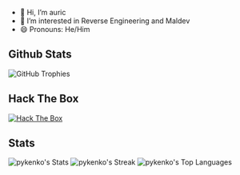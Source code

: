 - 👋 Hi, I’m auric
- 🌱 I’m interested in Reverse Engineering and Maldev
- 😄 Pronouns: He/Him

Github Stats
---
![GitHub Trophies](https://github-profile-trophy.vercel.app/?username=pykenko&theme=tokyonight)

Hack The Box
---
[![Hack The Box](https://www.hackthebox.com/badge/image/1456197)](https://app.hackthebox.com/profile/1456197)

Stats
---
![pykenko's Stats](https://github-readme-stats.vercel.app/api?username=pykenko&theme=vue-dark&show_icons=true&hide_border=false&count_private=false)
![pykenko's Streak](https://github-readme-streak-stats.herokuapp.com/?user=pykenko&theme=vue-dark&hide_border=false)
![pykenko's Top Languages](https://github-readme-stats.vercel.app/api/top-langs/?username=pykenko&theme=vue-dark&show_icons=true&hide_border=false&layout=compact)
